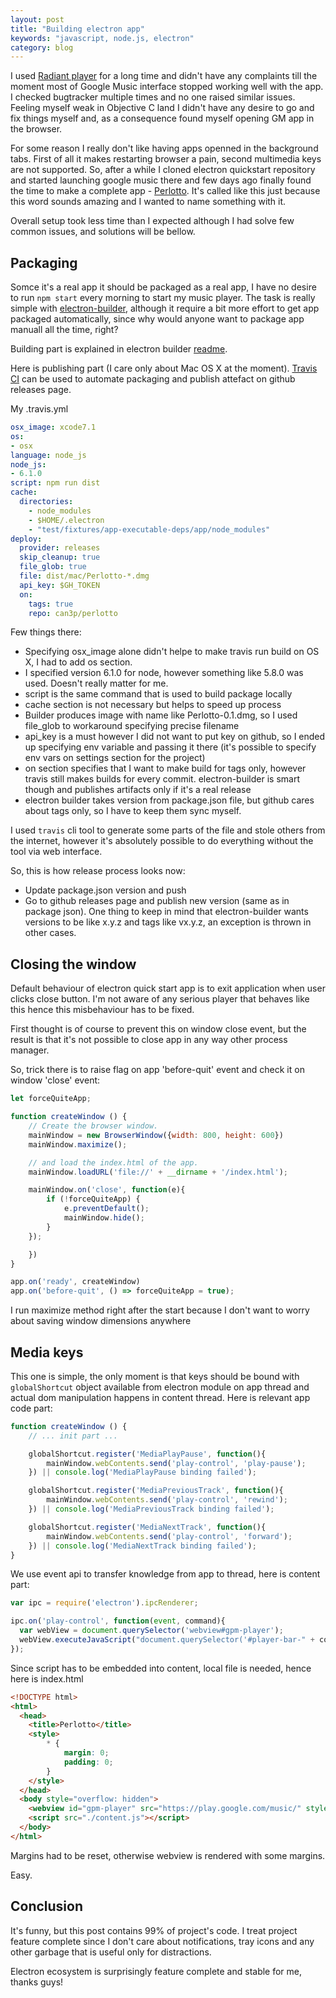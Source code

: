 ```yaml
---
layout: post
title: "Building electron app"
keywords: "javascript, node.js, electron"
category: blog
---
```


I used [Radiant player](https://github.com/radiant-player/radiant-player-mac) for a long time
and didn't have any complaints till the moment most of Google Music interface stopped working
well with the app. I checked bugtracker multiple times and no one raised similar issues. Feeling
myself weak in Objective C land I didn't have any desire to go and fix things myself and, as
a consequence found myself opening GM app in the browser.

For some reason I really don't like having apps openned in the background tabs. First of all
it makes restarting browser a pain, second multimedia keys are not supported. So, after a while
I cloned electron quickstart repository and started launching google music there and few days
ago finally found the time to make a complete app - [Perlotto](https://github.com/can3p/perlotto).
It's called like this just because this word sounds amazing and I wanted to name something
with it.

Overall setup took less time than I expected although I had solve few common issues, and solutions
will be bellow.

## Packaging

Somce it's a real app it should be packaged as a real app, I have no desire to run `npm start`
every morning to start my music player. The task is really simple with [electron-builder](https://github.com/electron-userland/electron-builder),
although it require a bit more effort to get app packaged automatically, since why would anyone
want to package app manuall all the time, right?

Building part is explained in electron builder [readme](https://github.com/electron-userland/electron-builder/blob/master/README.md).

Here is publishing part (I care only about Mac OS X at the moment). [Travis CI](https://travis-ci.org)
can be used to automate packaging and publish attefact on github releases page.

My .travis.yml

~~~ yaml
osx_image: xcode7.1
os:
- osx
language: node_js
node_js:
- 6.1.0
script: npm run dist
cache:
  directories:
    - node_modules
    - $HOME/.electron
    - "test/fixtures/app-executable-deps/app/node_modules"
deploy:
  provider: releases
  skip_cleanup: true
  file_glob: true
  file: dist/mac/Perlotto-*.dmg
  api_key: $GH_TOKEN
  on:
    tags: true
    repo: can3p/perlotto
~~~

Few things there:

- Specifying osx_image alone didn't helpe to make travis run build on OS X, I had to add os section.
- I specified version 6.1.0 for node, however something like 5.8.0 was used. Doesn't really matter for me.
- script is the same command that is used to build package locally
- cache section is not necessary but helps to speed up process
- Builder produces image with name like Perlotto-0.1.dmg, so I used file_glob to workaround specifying precise filename
- api_key is a must however I did not want to put key on github, so I ended up specifying env variable and passing it there
  (it's possible to specify env vars on settings section for the project)
- on section specifies that I want to make build for tags only, however travis still makes builds for every
  commit. electron-builder is smart though and publishes artifacts only if it's a real release
- electron builder takes version from package.json file, but github cares about tags only,
  so I have to keep them sync myself.

I used `travis` cli tool to generate some parts of the file and stole others from the internet,
however it's absolutely possible to do everything without the tool via web interface.

So, this is how release process looks now:

- Update package.json version and push
- Go to github releases page and publish new version (same as in package json).
  One thing to keep in mind that electron-builder wants versions to be like x.y.z and tags like vx.y.z,
  an exception is thrown in other cases.

## Closing the window

Default behaviour of electron quick start app is to exit application when user clicks close button.
I'm not aware of any serious player that behaves like this hence this misbehaviour has to be fixed.

First thought is of course to prevent this on window close event, but the result is that it's not
possible to close app in any way other process manager.

So, trick there is to raise flag on app 'before-quit' event and check it on window 'close' event:

~~~ javascript
let forceQuiteApp;

function createWindow () {
    // Create the browser window.
    mainWindow = new BrowserWindow({width: 800, height: 600})
    mainWindow.maximize();

    // and load the index.html of the app.
    mainWindow.loadURL('file://' + __dirname + '/index.html');

    mainWindow.on('close', function(e){
        if (!forceQuiteApp) {
            e.preventDefault();
            mainWindow.hide();
        }
    });

    })
}

app.on('ready', createWindow)
app.on('before-quit', () => forceQuiteApp = true);
~~~

I run maximize method right after the start because I don't want to worry about saving
window dimensions anywhere

## Media keys

This one is simple, the only moment is that keys should be bound with `globalShortcut` object
available from electron module on app thread and actual dom manipulation happens in content thread.
Here is relevant app code part:

~~~ javascript
function createWindow () {
    // ... init part ...

    globalShortcut.register('MediaPlayPause', function(){
        mainWindow.webContents.send('play-control', 'play-pause');
    }) || console.log('MediaPlayPause binding failed');

    globalShortcut.register('MediaPreviousTrack', function(){
        mainWindow.webContents.send('play-control', 'rewind');
    }) || console.log('MediaPreviousTrack binding failed');

    globalShortcut.register('MediaNextTrack', function(){
        mainWindow.webContents.send('play-control', 'forward');
    }) || console.log('MediaNextTrack binding failed');
}
~~~

We use event api to transfer knowledge from app to thread, here is content part:

~~~ javascript
var ipc = require('electron').ipcRenderer;

ipc.on('play-control', function(event, command){
  var webView = document.querySelector('webview#gpm-player');
  webView.executeJavaScript("document.querySelector('#player-bar-" + command + "').click()");
});
~~~

Since script has to be embedded into content, local file is needed, hence here is index.html

~~~ html
<!DOCTYPE html>
<html>
  <head>
    <title>Perlotto</title>
    <style>
        * {
            margin: 0;
            padding: 0;
        }
    </style>
  </head>
  <body style="overflow: hidden">
    <webview id="gpm-player" src="https://play.google.com/music/" style="height:100%;width:100%;position:absolute;"></webview>
    <script src="./content.js"></script>
  </body>
</html>
~~~

Margins had to be reset, otherwise webview is rendered with some margins.

Easy.

## Conclusion

It's funny, but this post contains 99% of project's code. I treat project feature complete
since I don't care about notifications, tray icons and any other garbage that is useful only
for distractions.

Electron ecosystem is surprisingly feature complete and stable for me, thanks guys!
